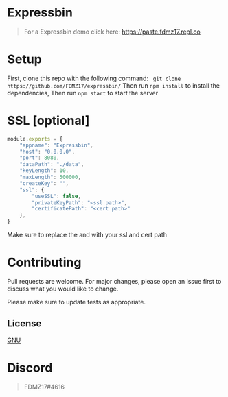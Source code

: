 # Expressbin
> 
> For a Expressbin demo click here: https://paste.fdmz17.repl.co

# Setup
First, clone this repo with the following command: ` git clone https://github.com/FDMZ17/expressbin/`
Then run `npm install` to install the dependencies,
Then run `npm start` to start the server


# SSL [optional]

```javascript
module.exports = {
	"appname": "Expressbin",
	"host": "0.0.0.0",
	"port": 8080,
	"dataPath": "./data",
	"keyLength": 10,
	"maxLength": 500000,
	"createKey": "",
	"ssl": {
		"useSSL": false,
		"privateKeyPath": "<ssl path>",
		"certificatePath": "<cert path>"
	},
}
```
Make sure to replace the <ssl path> and <cert path> with your ssl and cert path
	

# Contributing
Pull requests are welcome. For major changes, please open an issue first to discuss what you would like to change.

Please make sure to update tests as appropriate.

## License
[GNU](https://choosealicense.com/licenses/agpl-3.0/)

# Discord
> FDMZ17#4616
